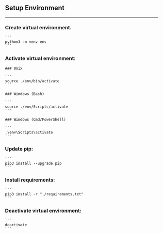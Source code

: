 ## Setup Environment

---

### Create virtual environment.

    ```
    python3 -m venv env
    ```

### Activate virtual environment:

    ### Unix

    ```
    source ./env/bin/activate
    ```

    ### Windows (Bash)

    ```
    source ./env/Scripts/activate
    ```

    ### Windows (Cmd/PowerShell)

    ```
    .\env\Scripts\activate
    ```

### Update pip:

    ```
    pip3 install --upgrade pip
    ```

### Install requirements:

    ```
    pip3 install -r "./requirements.txt"
    ```

### Deactivate virtual environment:

    ```
    deactivate
    ```
